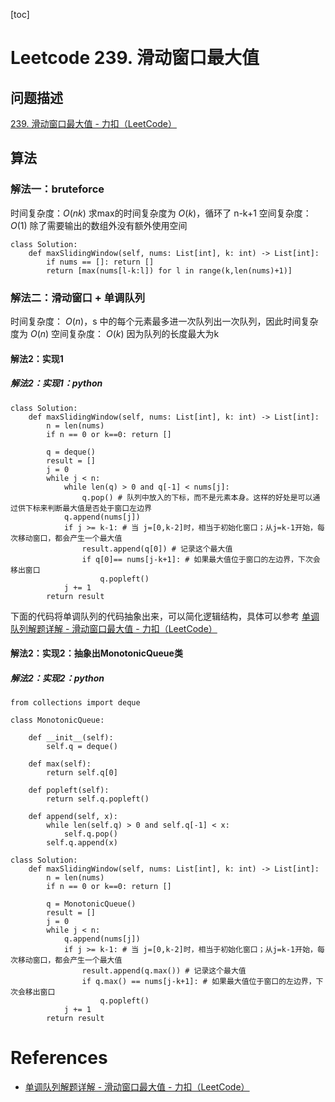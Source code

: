 

[toc]

# Leetcode 239. 滑动窗口最大值

## 问题描述


[239. 滑动窗口最大值 - 力扣（LeetCode）](https://leetcode-cn.com/problems/sliding-window-maximum/)

## 算法

### 解法一：bruteforce

时间复杂度：$O(nk)$ 求max的时间复杂度为 $O(k)$，循环了 n-k+1
空间复杂度：$O(1)$ 除了需要输出的数组外没有额外使用空间

```
class Solution:
    def maxSlidingWindow(self, nums: List[int], k: int) -> List[int]:
        if nums == []: return []
        return [max(nums[l-k:l]) for l in range(k,len(nums)+1)]
```

### 解法二：滑动窗口 + 单调队列

时间复杂度： $O(n)$，s 中的每个元素最多进一次队列出一次队列，因此时间复杂度为 $O(n)$
空间复杂度： $O(k)$ 因为队列的长度最大为k

####  解法2：实现1

#####  解法2：实现1：python

```
class Solution:
    def maxSlidingWindow(self, nums: List[int], k: int) -> List[int]:
        n = len(nums)
        if n == 0 or k==0: return []
        
        q = deque() 
        result = []
        j = 0
        while j < n:
            while len(q) > 0 and q[-1] < nums[j]:
                q.pop() # 队列中放入的下标，而不是元素本身。这样的好处是可以通过供下标来判断最大值是否处于窗口左边界  
            q.append(nums[j]) 
            if j >= k-1: # 当 j=[0,k-2]时，相当于初始化窗口；从j=k-1开始，每次移动窗口，都会产生一个最大值
                result.append(q[0]) # 记录这个最大值
                if q[0]== nums[j-k+1]: # 如果最大值位于窗口的左边界，下次会移出窗口
                    q.popleft()
            j += 1
        return result
```

下面的代码将单调队列的代码抽象出来，可以简化逻辑结构，具体可以参考 [单调队列解题详解 - 滑动窗口最大值 - 力扣（LeetCode）](https://leetcode-cn.com/problems/sliding-window-maximum/solution/dan-diao-dui-lie-by-labuladong/)


#### 解法2：实现2：抽象出MonotonicQueue类

##### 解法2：实现2：python

```
from collections import deque

class MonotonicQueue:

    def __init__(self):
        self.q = deque()

    def max(self):
        return self.q[0]   

    def popleft(self):
        return self.q.popleft()

    def append(self, x):
        while len(self.q) > 0 and self.q[-1] < x:
            self.q.pop()
        self.q.append(x)

class Solution:
    def maxSlidingWindow(self, nums: List[int], k: int) -> List[int]:
        n = len(nums)
        if n == 0 or k==0: return []
        
        q = MonotonicQueue() 
        result = []
        j = 0
        while j < n:
            q.append(nums[j])
            if j >= k-1: # 当 j=[0,k-2]时，相当于初始化窗口；从j=k-1开始，每次移动窗口，都会产生一个最大值
                result.append(q.max()) # 记录这个最大值
                if q.max() == nums[j-k+1]: # 如果最大值位于窗口的左边界，下次会移出窗口
                    q.popleft()
            j += 1
        return result
```

# References

- [单调队列解题详解 - 滑动窗口最大值 - 力扣（LeetCode）](https://leetcode-cn.com/problems/sliding-window-maximum/solution/dan-diao-dui-lie-by-labuladong/)
